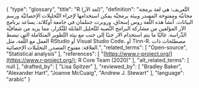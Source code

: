 {
    "type": "glossary",
    "title": "R (لغة الآر)",
    "definition": "التَّعريف: هي لغة برمجة مجانيَّة ومفتوحة المصدر وبيئة برمجيَّة يمكن استخدامها لإجراء التَّحليلات الإحصائيَّة ورسم البيانات.  أنشأ هذه اللُّغة روس إسحاق، وروبرت جنتلمان في جامعة أوكلاند. يساعد برنامج الآر المؤلفين من مشاركة البرامج النَّصية للتَّحليل القابلة للتِّكرار، مما يزيد من شفافيَّة الدِّراسة. غالبًا ما يتم استخدام الار جنبًا إلى جنب مع بيئة التَّطوير المتكاملة التي تبسط العمل مع اللُّغة، مثل RStudio  أو Visual Studio Code، أو Tinn-R. مصطلحات ذات العلاقة: مفتوح المصدر, التحليلات الإحصائية.",
    "related_terms": [
        "Open-source",
        "Statistical analysis"
    ],
    "references": [
        "[https://www.r-project.org/](https://www.r-project.org/); R Core Team (2020)"
    ],
    "alt_related_terms": [
        null
    ],
    "drafted_by": [
        "Lisa Spitzer"
    ],
    "reviewed_by": [
        "Bradley Baker",
        "Alexander Hart",
        "Joanne McCuaig",
        "Andrew J. Stewart"
    ],
    "language": "arabic"
}